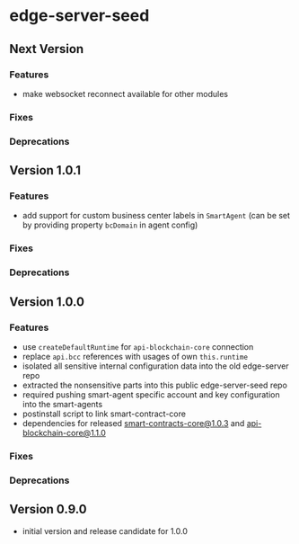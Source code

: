 # edge-server-seed

## Next Version
### Features
- make websocket reconnect available for other modules

### Fixes
### Deprecations


## Version 1.0.1
### Features
- add support for custom business center labels in `SmartAgent` (can be set by providing property `bcDomain` in agent config)

### Fixes
### Deprecations

## Version 1.0.0
### Features
- use `createDefaultRuntime` for `api-blockchain-core` connection
- replace `api.bcc` references with usages of own `this.runtime`
- isolated all sensitive internal configuration data into the old edge-server repo
- extracted the nonsensitive parts into this public edge-server-seed repo
- required pushing smart-agent specific account and key configuration into the smart-agents
- postinstall script to link smart-contract-core
- dependencies for released smart-contracts-core@1.0.3 and api-blockchain-core@1.1.0
### Fixes
### Deprecations


## Version 0.9.0
- initial version and release candidate for 1.0.0


